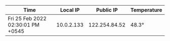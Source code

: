 | Time     | Local IP | Public IP | Temperature |
| ----------- | ----------- | ----------- | ----------- |
| Fri 25 Feb 2022 02:30:01 PM +0545      | 10.0.2.133     | 122.254.84.52  | 48.3° |
